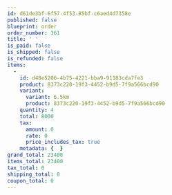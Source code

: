```yaml
---
id: d61de3bf-6f57-4f53-85bf-c6aed4d7358e
published: false
blueprint: order
order_number: 361
title: ' '
is_paid: false
is_shipped: false
is_refunded: false
items:
  -
    id: d48e5206-4b75-4221-bba9-91183cda7fe3
    product: 8373c220-19f3-4452-b9d5-7f9a566bcd90
    variant:
      variant: 6.5km
      product: 8373c220-19f3-4452-b9d5-7f9a566bcd90
    quantity: 4
    total: 8000
    tax:
      amount: 0
      rate: 0
      price_includes_tax: true
    metadata: {  }
grand_total: 23400
items_total: 23400
tax_total: 0
shipping_total: 0
coupon_total: 0
---
```

